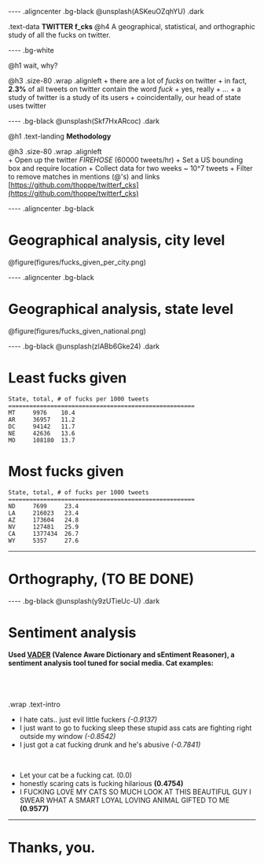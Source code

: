 ---- .aligncenter .bg-black
@unsplash(ASKeuOZqhYU) .dark

.text-data **TWITTER f_cks**
@h4 A geographical, statistical, and orthographic study of all the fucks on twitter.

---- .bg-white

@h1 wait, why?

@h3 .size-80 .wrap .alignleft
    + there are a lot of _fucks_ on twitter
    + in fact, **2.3%** of all tweets on twitter contain the word _fuck_
    + yes, really
    + _..._
    + a study of twitter is a study of its users
    + coincidentally, our head of state uses twitter

---- .bg-black
@unsplash(Skf7HxARcoc) .dark

@h1 .text-landing **Methodology**

@h3 .size-80 .wrap .alignleft
    <br>
    + Open up the twitter *FIREHOSE* (60000 tweets/hr)
    + Set a US bounding box and require location
    + Collect data for two weeks ~ 10^7 tweets
    + Filter to remove matches in mentions (@'s) and links
    <br>
    [https://github.com/thoppe/twitterf_cks](https://github.com/thoppe/twitterf_cks)

---- .aligncenter .bg-black
# Geographical analysis, city level
@figure(figures/fucks_given_per_city.png)

---- .aligncenter .bg-black
# Geographical analysis, state level
@figure(figures/fucks_given_national.png)

---- .bg-black
@unsplash(zlABb6Gke24) .dark

# Least fucks given
```
State, total, # of fucks per 1000 tweets
=====================================================
MT     9976    10.4
AR     36957   11.2 
DC     94142   11.7
NE     42636   13.6
MO     108180  13.7
```

# Most fucks given
```
State, total, # of fucks per 1000 tweets
=====================================================
ND     7699     23.4
LA     216023   23.4
AZ     173604   24.8
NV     127481   25.9
CA     1377434  26.7
WY     5357     27.6
```

----
# Orthography, (TO BE DONE)

---- .bg-black
@unsplash(y9zUTieUc-U) .dark

# Sentiment analysis
#### Used [VADER](https://github.com/cjhutto/vaderSentiment) (Valence Aware Dictionary and sEntiment Reasoner), a sentiment analysis tool tuned for social media. Cat examples:
<br><br>

.wrap .text-intro
  + I hate cats.. just evil little fuckers *(-0.9137)*
  + I just want to go to fucking sleep these stupid ass cats are fighting right outside my window *(-0.8542)*
  + I just got a cat fucking drunk and he's abusive *(-0.7841)*

  <br>
  
  + Let your cat be a fucking cat. (0.0)
  + honestly scaring cats is fucking hilarious **(0.4754)**
  + I FUCKING LOVE MY CATS SO MUCH LOOK AT THIS BEAUTIFUL GUY I SWEAR WHAT A SMART LOYAL LOVING ANIMAL GIFTED TO ME **(0.9577)**


-----

# Thanks, you.